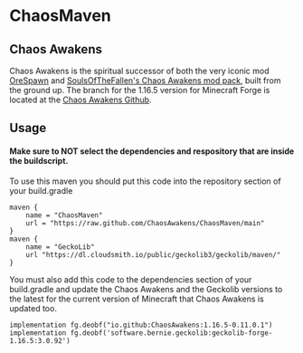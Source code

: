 # ChaosMaven
## Chaos Awakens
Chaos Awakens is the spiritual successor of both the very iconic mod [OreSpawn](https://www.orespawn.com/download.html) and [SoulsOfTheFallen's Chaos Awakens mod pack](https://web.archive.org/web/20180314164908/http://www.dangerzonegame.net/mods.html), built from the ground up. The branch for the 1.16.5 version for Minecraft Forge is located at the [Chaos Awakens Github](https://github.com/ChaosAwakens/ChaosAwakens).

## Usage
#### Make sure to NOT select the dependencies and respository that are inside the buildscript.
To use this maven you should put this code into the repository section of your build.gradle

	maven {
		name = "ChaosMaven"
		url = "https://raw.github.com/ChaosAwakens/ChaosMaven/main"
	}
	maven {
		name = "GeckoLib"
		url "https://dl.cloudsmith.io/public/geckolib3/geckolib/maven/"
	}
    
You must also add this code to the dependencies section of your build.gradle and update the Chaos Awakens and the Geckolib versions to the latest for the current version of Minecraft that Chaos Awakens is updated too.

	implementation fg.deobf("io.github:ChaosAwakens:1.16.5-0.11.0.1")
	implementation fg.deobf('software.bernie.geckolib:geckolib-forge-1.16.5:3.0.92')

